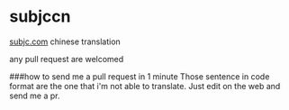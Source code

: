 subjccn
=======

[subjc.com](http://subjc.com) chinese translation

any pull request are welcomed

###how to send me a pull request in 1 minute
Those sentence in code format are the one that i'm not able to translate.
Just edit on the web and send me a pr.

